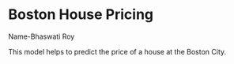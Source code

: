# Boston House Pricing

Name-Bhaswati Roy

This model helps to predict the price of a house at the Boston City.

